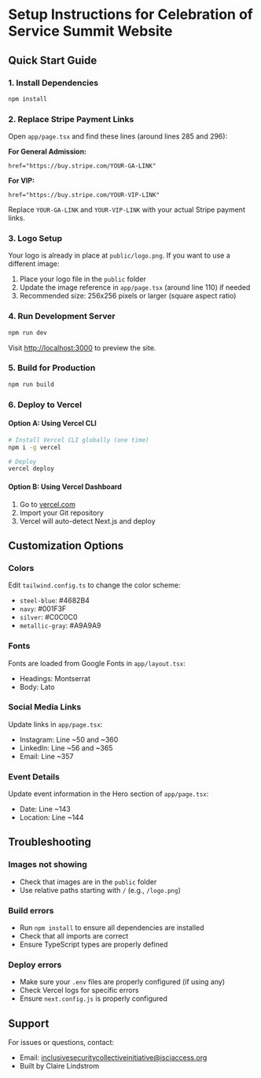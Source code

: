 # Setup Instructions for Celebration of Service Summit Website

## Quick Start Guide

### 1. Install Dependencies
```bash
npm install
```

### 2. Replace Stripe Payment Links

Open `app/page.tsx` and find these lines (around lines 285 and 296):

**For General Admission:**
```tsx
href="https://buy.stripe.com/YOUR-GA-LINK"
```

**For VIP:**
```tsx
href="https://buy.stripe.com/YOUR-VIP-LINK"
```

Replace `YOUR-GA-LINK` and `YOUR-VIP-LINK` with your actual Stripe payment links.

### 3. Logo Setup

Your logo is already in place at `public/logo.png`. If you want to use a different image:

1. Place your logo file in the `public` folder
2. Update the image reference in `app/page.tsx` (around line 110) if needed
3. Recommended size: 256x256 pixels or larger (square aspect ratio)

### 4. Run Development Server

```bash
npm run dev
```

Visit [http://localhost:3000](http://localhost:3000) to preview the site.

### 5. Build for Production

```bash
npm run build
```

### 6. Deploy to Vercel

#### Option A: Using Vercel CLI
```bash
# Install Vercel CLI globally (one time)
npm i -g vercel

# Deploy
vercel deploy
```

#### Option B: Using Vercel Dashboard
1. Go to [vercel.com](https://vercel.com)
2. Import your Git repository
3. Vercel will auto-detect Next.js and deploy

## Customization Options

### Colors
Edit `tailwind.config.ts` to change the color scheme:
- `steel-blue`: #4682B4
- `navy`: #001F3F
- `silver`: #C0C0C0
- `metallic-gray`: #A9A9A9

### Fonts
Fonts are loaded from Google Fonts in `app/layout.tsx`:
- Headings: Montserrat
- Body: Lato

### Social Media Links
Update links in `app/page.tsx`:
- Instagram: Line ~50 and ~360
- LinkedIn: Line ~56 and ~365
- Email: Line ~357

### Event Details
Update event information in the Hero section of `app/page.tsx`:
- Date: Line ~143
- Location: Line ~144

## Troubleshooting

### Images not showing
- Check that images are in the `public` folder
- Use relative paths starting with `/` (e.g., `/logo.png`)

### Build errors
- Run `npm install` to ensure all dependencies are installed
- Check that all imports are correct
- Ensure TypeScript types are properly defined

### Deploy errors
- Make sure your `.env` files are properly configured (if using any)
- Check Vercel logs for specific errors
- Ensure `next.config.js` is properly configured

## Support

For issues or questions, contact:
- Email: inclusivesecuritycollectiveinitiative@isciaccess.org
- Built by Claire Lindstrom


